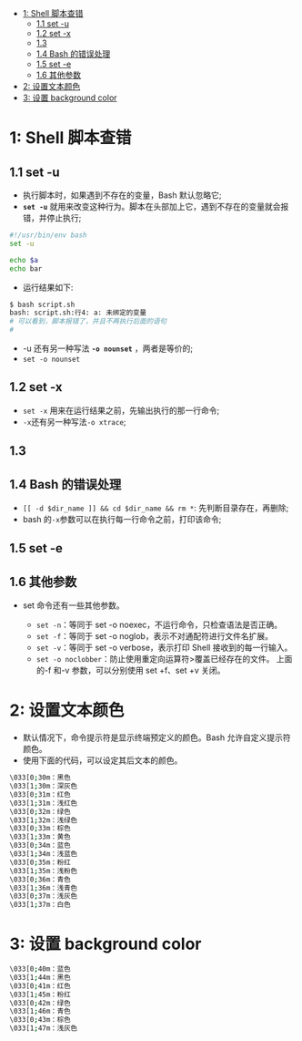 
- [1: Shell 脚本查错](#1-shell-脚本查错)
  - [1.1 set -u](#11-set--u)
  - [1.2 set -x](#12-set--x)
  - [1.3](#13)
  - [1.4 Bash 的错误处理](#14-bash-的错误处理)
  - [1.5 set -e](#15-set--e)
  - [1.6 其他参数](#16-其他参数)
- [2: 设置文本颜色](#2-设置文本颜色)
- [3: 设置 background color](#3-设置-background-color)

# 1: Shell 脚本查错

## 1.1 set -u

- 执行脚本时，如果遇到不存在的变量，Bash 默认忽略它;
- **`set -u`** 就用来改变这种行为。脚本在头部加上它，遇到不存在的变量就会报错，并停止执行;

```bash
#!/usr/bin/env bash
set -u

echo $a
echo bar

```

- 运行结果如下:

```bash
$ bash script.sh
bash: script.sh:行4: a: 未绑定的变量
# 可以看到，脚本报错了，并且不再执行后面的语句
#
```

- -u 还有另一种写法 **`-o nounset`** ，两者是等价的;
- `set -o nounset`

## 1.2 set -x

- `set -x` 用来在运行结果之前，先输出执行的那一行命令;
- `-x`还有另一种写法`-o xtrace`;

## 1.3

## 1.4 Bash 的错误处理

- `[[ -d $dir_name ]] && cd $dir_name && rm *`: 先判断目录存在，再删除;
- bash 的`-x`参数可以在执行每一行命令之前，打印该命令;

## 1.5 set -e

## 1.6 其他参数

- set 命令还有一些其他参数。

  - `set -n`：等同于 set -o noexec，不运行命令，只检查语法是否正确。
  - `set -f`：等同于 set -o noglob，表示不对通配符进行文件名扩展。
  - `set -v`：等同于 set -o verbose，表示打印 Shell 接收到的每一行输入。
  - `set -o noclobber`：防止使用重定向运算符>覆盖已经存在的文件。
    上面的-f 和-v 参数，可以分别使用 set +f、set +v 关闭。

# 2: 设置文本颜色

- 默认情况下，命令提示符是显示终端预定义的颜色。Bash 允许自定义提示符颜色。
- 使用下面的代码，可以设定其后文本的颜色。

```bash
\033[0;30m：黑色
\033[1;30m：深灰色
\033[0;31m：红色
\033[1;31m：浅红色
\033[0;32m：绿色
\033[1;32m：浅绿色
\033[0;33m：棕色
\033[1;33m：黄色
\033[0;34m：蓝色
\033[1;34m：浅蓝色
\033[0;35m：粉红
\033[1;35m：浅粉色
\033[0;36m：青色
\033[1;36m：浅青色
\033[0;37m：浅灰色
\033[1;37m：白色
```

# 3: 设置 background color

```bash
\033[0;40m：蓝色
\033[1;44m：黑色
\033[0;41m：红色
\033[1;45m：粉红
\033[0;42m：绿色
\033[1;46m：青色
\033[0;43m：棕色
\033[1;47m：浅灰色
```
